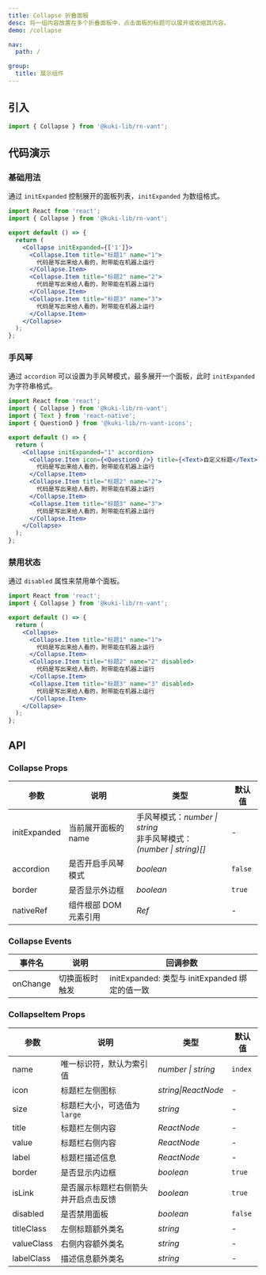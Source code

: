 ```yaml
---
title: Collapse 折叠面板
desc: 将一组内容放置在多个折叠面板中，点击面板的标题可以展开或收缩其内容。
demo: /collapse

nav:
  path: /

group:
  title: 展示组件
---
```


## 引入

```js
import { Collapse } from '@kuki-lib/rn-vant';
```

## 代码演示

### 基础用法

通过 `initExpanded` 控制展开的面板列表，`initExpanded` 为数组格式。

```jsx
import React from 'react';
import { Collapse } from '@kuki-lib/rn-vant';

export default () => {
  return (
    <Collapse initExpanded={['1']}>
      <Collapse.Item title="标题1" name="1">
        代码是写出来给人看的，附带能在机器上运行
      </Collapse.Item>
      <Collapse.Item title="标题2" name="2">
        代码是写出来给人看的，附带能在机器上运行
      </Collapse.Item>
      <Collapse.Item title="标题3" name="3">
        代码是写出来给人看的，附带能在机器上运行
      </Collapse.Item>
    </Collapse>
  );
};
```

### 手风琴

通过 `accordion` 可以设置为手风琴模式，最多展开一个面板，此时 `initExpanded` 为字符串格式。

```jsx
import React from 'react';
import { Collapse } from '@kuki-lib/rn-vant';
import { Text } from 'react-native';
import { QuestionO } from '@kuki-lib/rn-vant-icons';

export default () => {
  return (
    <Collapse initExpanded="1" accordion>
      <Collapse.Item icon={<QuestionO />} title={<Text>自定义标题</Text>} name="1">
        代码是写出来给人看的，附带能在机器上运行
      </Collapse.Item>
      <Collapse.Item title="标题2" name="2">
        代码是写出来给人看的，附带能在机器上运行
      </Collapse.Item>
      <Collapse.Item title="标题3" name="3">
        代码是写出来给人看的，附带能在机器上运行
      </Collapse.Item>
    </Collapse>
  );
};
```

### 禁用状态

通过 `disabled` 属性来禁用单个面板。

```jsx
import React from 'react';
import { Collapse } from '@kuki-lib/rn-vant';

export default () => {
  return (
    <Collapse>
      <Collapse.Item title="标题1" name="1">
        代码是写出来给人看的，附带能在机器上运行
      </Collapse.Item>
      <Collapse.Item title="标题2" name="2" disabled>
        代码是写出来给人看的，附带能在机器上运行
      </Collapse.Item>
      <Collapse.Item title="标题3" name="3" disabled>
        代码是写出来给人看的，附带能在机器上运行
      </Collapse.Item>
    </Collapse>
  );
};
```

## API

### Collapse Props

| 参数         | 说明                  | 类型                                                                   | 默认值  |
| ------------ | --------------------- | ---------------------------------------------------------------------- | ------- |
| initExpanded | 当前展开面板的 name   | 手风琴模式：_number \| string_<br>非手风琴模式：_(number \| string)[]_ | -       |
| accordion    | 是否开启手风琴模式    | _boolean_                                                              | `false` |
| border       | 是否显示外边框        | _boolean_                                                              | `true`  |
| nativeRef    | 组件根部 DOM 元素引用 | _Ref_                                                                  | -       |

### Collapse Events

| 事件名   | 说明           | 回调参数                                       |
| -------- | -------------- | ---------------------------------------------- |
| onChange | 切换面板时触发 | initExpanded: 类型与 initExpanded 绑定的值一致 |

### CollapseItem Props

| 参数       | 说明                                 | 类型                | 默认值  |
| ---------- | ------------------------------------ | ------------------- | ------- |
| name       | 唯一标识符，默认为索引值             | _number \| string_  | `index` |
| icon       | 标题栏左侧图标                       | _string\|ReactNode_ | -       |
| size       | 标题栏大小，可选值为 `large`         | _string_            | -       |
| title      | 标题栏左侧内容                       | _ReactNode_         | -       |
| value      | 标题栏右侧内容                       | _ReactNode_         | -       |
| label      | 标题栏描述信息                       | _ReactNode_         | -       |
| border     | 是否显示内边框                       | _boolean_           | `true`  |
| isLink     | 是否展示标题栏右侧箭头并开启点击反馈 | _boolean_           | `true`  |
| disabled   | 是否禁用面板                         | _boolean_           | `false` |
| titleClass | 左侧标题额外类名                     | _string_            | -       |
| valueClass | 右侧内容额外类名                     | _string_            | -       |
| labelClass | 描述信息额外类名                     | _string_            | -       |
